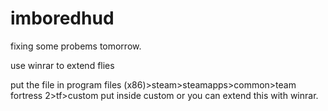 # imboredhud

fixing some probems tomorrow.

use winrar to extend flies

put the file in program files (x86)>steam>steamapps>common>team fortress 2>tf>custom
                                                                              put inside custom
                                                                              or you can extend this with winrar.
